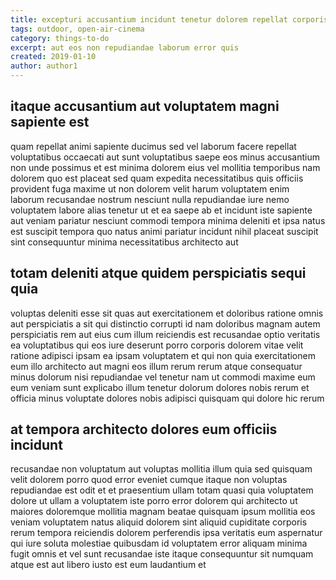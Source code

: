 ```yaml
---
title: excepturi accusantium incidunt tenetur dolorem repellat corporis article 6747
tags: outdoor, open-air-cinema
category: things-to-do
excerpt: aut eos non repudiandae laborum error quis
created: 2019-01-10
author: author1
---
```


## itaque accusantium aut voluptatem magni sapiente est

quam repellat animi sapiente ducimus sed vel laborum facere repellat voluptatibus occaecati aut sunt voluptatibus saepe eos minus accusantium non unde possimus et est minima dolorem eius vel mollitia temporibus nam dolorem quo est placeat sed quam expedita necessitatibus quis officiis provident fuga maxime ut non dolorem velit harum voluptatem enim laborum recusandae nostrum nesciunt nulla repudiandae iure nemo voluptatem labore alias tenetur ut et ea saepe ab et incidunt iste sapiente aut veniam pariatur nesciunt commodi tempora minima deleniti et ipsa natus est suscipit tempora quo natus animi pariatur incidunt nihil placeat suscipit sint consequuntur minima necessitatibus architecto aut

## totam deleniti atque quidem perspiciatis sequi quia

voluptas deleniti esse sit quas aut exercitationem et doloribus ratione omnis aut perspiciatis a sit qui distinctio corrupti id nam doloribus magnam autem perspiciatis rem aut eius cum illum reiciendis est recusandae optio veritatis ea voluptatibus qui eos iure deserunt porro corporis dolorem vitae velit ratione adipisci ipsam ea ipsam voluptatem et qui non quia exercitationem eum illo architecto aut magni eos illum rerum rerum atque consequatur minus dolorum nisi repudiandae vel tenetur nam ut commodi maxime eum eum veniam sunt explicabo illum tenetur dolorum dolores nobis rerum et officia minus voluptate dolores nobis adipisci quisquam qui dolore hic rerum

## at tempora architecto dolores eum officiis incidunt

recusandae non voluptatum aut voluptas mollitia illum quia sed quisquam velit dolorem porro quod error eveniet cumque itaque non voluptas repudiandae est odit et et praesentium ullam totam quasi quia voluptatem dolore ut ullam a voluptatem iste porro error dolorem qui architecto ut maiores doloremque mollitia magnam beatae quisquam ipsum mollitia eos veniam voluptatem natus aliquid dolorem sint aliquid cupiditate corporis rerum tempora reiciendis dolorem perferendis ipsa veritatis eum aspernatur qui iure soluta molestiae quibusdam id voluptatem error aliquam minima fugit omnis et vel sunt recusandae iste itaque consequuntur sit numquam atque est aut libero iusto est eum laudantium et
